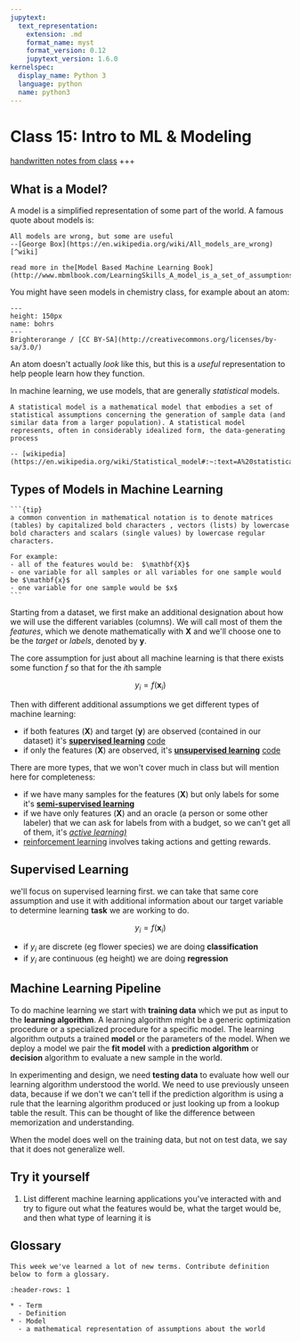 ```yaml
---
jupytext:
  text_representation:
    extension: .md
    format_name: myst
    format_version: 0.12
    jupytext_version: 1.6.0
kernelspec:
  display_name: Python 3
  language: python
  name: python3
---
```


# Class 15: Intro to ML & Modeling


[handwritten notes from class](https://drive.google.com/file/d/1J3YYinBjJIBz4SD7wQ-kPG2_baGgWhHD/view)
+++

<!-- annotate: What is a Model? -->
## What is a Model?

A model is a simplified representation of some part of the world. A famous quote about models is:


```{epigraph}
All models are wrong, but some are useful
--[George Box](https://en.wikipedia.org/wiki/All_models_are_wrong)[^wiki]
```

```{margin}
read more in the[Model Based Machine Learning Book](http://www.mbmlbook.com/LearningSkills_A_model_is_a_set_of_assumptions.html)
```

You might have seen models in chemistry class, for example about an atom:

<!-- ![bohrs model ]() -->

```{figure} https://upload.wikimedia.org/wikipedia/commons/a/a5/Bohr_atom_model_English.svg
---
height: 150px
name: bohrs
---
Brighterorange / [CC BY-SA](http://creativecommons.org/licenses/by-sa/3.0/)

```

An atom doesn't actually _look_ like this, but this is a _useful_ representation to help people learn how they function.  

In machine learning, we use models, that are generally _statistical_ models.



```{epigraph}
A statistical model is a mathematical model that embodies a set of statistical assumptions concerning the generation of sample data (and similar data from a larger population). A statistical model represents, often in considerably idealized form, the data-generating process

-- [wikipedia](https://en.wikipedia.org/wiki/Statistical_model#:~:text=A%20statistical%20model%20is%20a,%2C%20the%20data%2Dgenerating%20process.)
```


## Types of Models in Machine Learning

````{margin}
```{tip}
a common convention in mathematical notation is to denote matrices (tables) by capitalized bold characters , vectors (lists) by lowercase bold characters and scalars (single values) by lowercase regular characters.

For example:
- all of the features would be:  $\mathbf{X}$
- one variable for all samples or all variables for one sample would be $\mathbf{x}$
- one variable for one sample would be $x$
```
````

Starting from a dataset, we first make an additional designation about how we will use the different variables (columns). We will call most of them the _features_, which we denote mathematically with $\mathbf{X}$ and we'll choose one to be the _target_ or _labels_, denoted by $\mathbf{y}$.

The core assumption for just about all machine learning is that there exists some function $f$ so that for the $i$th sample

$$
  y_i = f(\mathbf{x}_i)
$$


Then with different additional assumptions we get different types of machine learning:
- if both features ($\mathbf{X}$) and target ($\mathbf{y}$) are observed (contained in our dataset) it's [__supervised learning__](https://en.wikipedia.org/wiki/Supervised_learning) [code](https://scikit-learn.org/stable/supervised_learning.html)
- if only the features ($\mathbf{X}$) are observed, it's [__unsupervised learning__](https://en.wikipedia.org/wiki/Unsupervised_learning) [code](https://scikit-learn.org/stable/unsupervised_learning.html)

There are more types, that we won't cover much in class but will mention here for completeness:
- if we have many samples for the features ($\mathbf{X}$) but only labels for some it's [__semi-supervised learning__](https://en.wikipedia.org/wiki/Semi-supervised_learning)
- if we have only features ($\mathbf{X}$) and an oracle (a person or some other labeler) that we can ask for labels from with a budget, so we can't get all of them, it's [_active learning)_](https://en.wikipedia.org/wiki/Active_learning_(machine_learning))
- [reinforcement learning](https://en.wikipedia.org/wiki/Reinforcement_learning) involves taking actions and getting rewards.

<!-- annotate: Supervised Learning -->
## Supervised Learning

we'll focus on supervised learning first.  we can take that same core assumption and use it with additional information about our target variable to determine learning __task__ we are working to do.

$$
  y_i = f(\mathbf{x}_i)
$$

- if $y_i$ are discrete (eg flower species) we are doing __classification__
- if $y_i$ are continuous (eg height) we are doing __regression__


## Machine Learning Pipeline

To do machine learning we start with __training data__ which we put as input to the __learning algorithm__. A learning algorithm might be a generic optimization procedure or a specialized procedure for a specific model. The learning algorithm outputs a trained __model__ or the parameters of the model. When we deploy a model we pair the __fit model__ with a __prediction algorithm__ or __decision__ algorithm to evaluate a new sample in the world.

In experimenting and design, we need __testing data__ to evaluate how well our learning algorithm understood the world.  We need to use previously unseen data, because if we don't we can't tell if the prediction algorithm is using a rule that the learning algorithm produced or just looking up from a lookup table the result.  This can be thought of like the difference between memorization and understanding.

When the model does well on the training data, but not on test data, we say that it does not generalize well.  


## Try it yourself

1. List different machine learning applications you've interacted with and try to figure out what the features would be, what the target would be, and then what type of learning it is


## Glossary

```{tip}
This week we've learned a lot of new terms. Contribute definition below to form a glossary.
```

```{list-table}
:header-rows: 1

* - Term
  - Definition
* - Model
  - a mathematical representation of assumptions about the world

```
